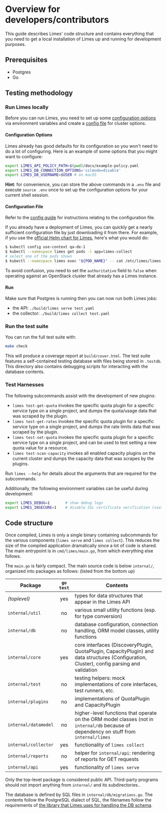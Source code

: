 # Overview for developers/contributors

This guide describes Limes' code structure and contains everything that you need to get a local installation of Limes up and running for development purposes.

## Prerequisites

* Postgres
* Go

## Testing methodology

### Run Limes locally

Before you can run Limes, you need to set up some [configuration
options](./docs/operators/config.md#configuration-options) via environment variables and
create a [config file](./docs/operators/config.md#configuration-file) for cluster options.

#### Configuration Options

Limes already has good defaults for its configuration so you won't need to do a lot of
configuring. Here is an example of some options that you might want to configure:

```bash
export LIMES_API_POLICY_PATH=$(pwd)/docs/example-policy.yaml
export LIMES_DB_CONNECTION_OPTIONS='sslmode=disable'
export LIMES_DB_USERNAME=$USER # on macOS
```

**Hint**: for convenience, you can store the above commands in a `.env` file and execute
`source .env` once to set up the configuration options for your current shell session.

#### Configuration File

Refer to the [config guide](./docs/operators/config.md#configuration-file) for instructions
relating to the configuration file.

If you already have a deployment of Limes, you can quickly get a nearly sufficient configuration file by just
downloading it from there. For example, if you use the [official Helm chart for Limes][chart], here's what you would do:

```bash
$ kubectl config use-context qa-de-1
$ kubectl --namespace limes get pods -l app=limes-collect
# select one of the pods shown
$ kubectl --namespace limes exec "${POD_NAME}" -- cat /etc/limes/limes.yaml > test.yaml
```

To avoid confusion, you need to set the `authoritative` field to `false` when operating against an
OpenStack cluster that already has a Limes instance.

#### Run

Make sure that Postgres is running then you can now run both Limes jobs:

* the API: `./build/limes serve test.yaml`
* the collector: `./build/limes collect test.yaml`

### Run the test suite

You can run the full test suite with:

```bash
make check
```

This will produce a coverage report at `build/cover.html`. The test suite features a self-contained testing database with files being stored in `.testdb`. This directory also contains debugging scripts for interacting with the database contents.

### Test Harnesses

The following subcommands assist with the development of new plugins:

* `limes test-get-quota` invokes the specific quota plugin for a specific service type on
  a single project, and dumps the quota/usage data that was scraped by the plugin.
* `limes test-get-rates` invokes the specific quota plugin for a specific service type on
  a single project, and dumps the rate limits data that was scraped by the plugin.
* `limes test-set-quota` invokes the specific quota plugin for a specific service type on
  a single project, and can be used to test setting a new quota value for a resource.
* `limes test-scan-capacity` invokes all enabled capacity plugins on the current cluster
  and dumps the capacity data that was scrapes by the plugins.

Run `limes --help` for details about the arguments that are required for the subcommands.

Additionally, the following environment variables can be useful during development:

```bash
export LIMES_DEBUG=1       # show debug logs
export LIMES_INSECURE=1    # disable SSL certificate verification (useful with mitmproxy)
```

## Code structure

Once compiled, Limes is only a single binary containing subcommands for the various components (`limes serve` and `limes
collect`). This reduces the size of the compiled application dramatically since a lot of code is shared. The main
entrypoint is in `cmd/limes/main.go`, from which everything else follows.

The `main.go` is fairly compact. The main source code is below `internal/`, organized into packages as follows: (listed
from the bottom up)

| Package | `go test` | Contents |
| --- | :---: | --- |
| _(toplevel)_ | yes | types for data structures that appear in the Limes API |
| `internal/util` | no | various small utility functions (esp. for type conversion) |
| `internal/db` | no | database configuration, connection handling, ORM model classes, utility functions |
| `internal/core` | yes | core interfaces (DiscoveryPlugin, QuotaPlugin, CapacityPlugin) and data structures (Configuration, Cluster), config parsing and validation |
| `internal/test` | no | testing helpers: mock implementations of core interfaces, test runners, etc. |
| `internal/plugins` | no | implementations of QuotaPlugin and CapacityPlugin |
| `internal/datamodel` | no | higher-level functions that operate on the ORM model classes (not in `internal/db` because of dependency on stuff from `internal/limes` |
| `internal/collector` | yes | functionality of `limes collect` |
| `internal/reports` | no | helper for `internal/api`: rendering of reports for GET requests |
| `internal/api` | yes | functionality of `limes serve` |

Only the top-level package is considered public API. Third-party programs should not import anything from `internal/` and its subdirectories..

The database is defined by SQL files in `internal/db/migrations.go`. The contents follow the PostgreSQL dialect of SQL, the
filenames follow the requirements of [the library that Limes uses for handling the DB schema][migrate].

[yaml]: http://yaml.org/
[chart]: https://github.com/sapcc/helm-charts/tree/master/openstack/limes
[migrate]: https://github.com/golang-migrate/migrate
